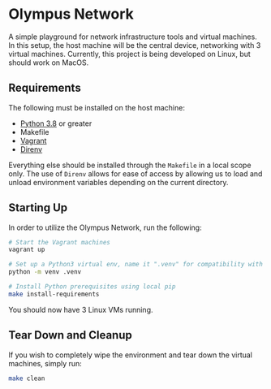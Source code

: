 # Olympus Network

A simple playground for network infrastructure tools and virtual machines. In this setup, the host machine will be the central device, networking with 3 virtual machines. Currently, this project is being developed on Linux, but should work on MacOS.

## Requirements

The following must be installed on the host machine:

* [Python 3.8](https://github.com/pyenv/pyenv) or greater
* Makefile
* [Vagrant](https://www.vagrantup.com/downloads)
* [Direnv](https://github.com/direnv/direnv)  

Everything else should be installed through the `Makefile` in a local scope only. The use of `Direnv` allows for ease of access by allowing us to load and unload environment variables depending on the current directory.

## Starting Up

In order to utilize the Olympus Network, run the following:  

```bash
# Start the Vagrant machines
vagrant up

# Set up a Python3 virtual env, name it ".venv" for compatibility with the Makefile
python -m venv .venv

# Install Python prerequisites using local pip
make install-requirements
```

You should now have 3 Linux VMs running.

## Tear Down and Cleanup

If you wish to completely wipe the environment and tear down the virtual machines, simply run:

```bash
make clean
```
